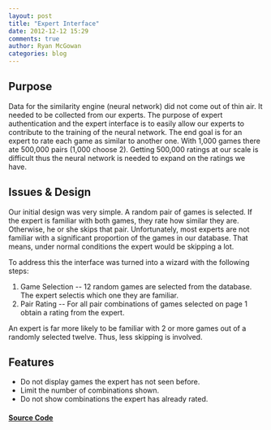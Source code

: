 ```yaml
---
layout: post
title: "Expert Interface"
date: 2012-12-12 15:29
comments: true
author: Ryan McGowan
categories: blog
---
```


## Purpose

Data for the similarity engine (neural network) did not come out of thin air. It
needed to be collected from our experts. The purpose of expert authentication
and the expert interface is to easily allow our experts to contribute to the
training of the neural network. The end goal is for an expert to rate each game
as similar to another one. With 1,000 games there ate 500,000 pairs (1,000
choose 2). Getting 500,000 ratings at our scale is difficult thus the neural
network is needed to expand on the ratings we have.

## Issues & Design

Our initial design was very simple. A random pair of games is selected. If the
expert is familiar with both games, they rate how similar they are. Otherwise,
he or she skips that pair. Unfortunately, most experts are not familiar with a
significant proportion of the games in our database. That means, under normal
conditions the expert would be skipping a lot.

To address this the interface was turned into a wizard with the following steps:

1.  Game Selection -- 12 random games are selected from the database. The expert
    selectis which one they are familiar.
2.  Pair Rating -- For all pair combinations of games selected on page 1 obtain
    a rating from the expert.

An expert is far more likely to be familiar with 2 or more games out of a
randomly selected twelve. Thus, less skipping is involved.

## Features

*   Do not display games the expert has not seen before.
*   Limit the number of combinations shown.
*   Do not show combinations the expert has already rated.

#### [Source Code](https://github.com/DRSNJM/board-ultimatum/blob/master/src/board_ultimatum/views/expert.clj)
